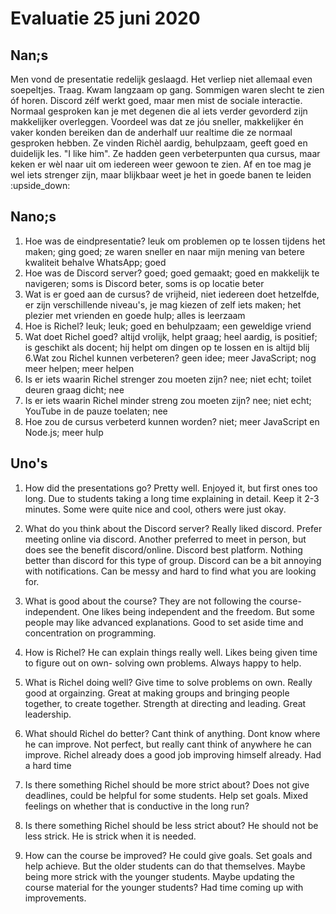 # Evaluatie 25 juni 2020

## Nan;s

Men vond de presentatie redelijk geslaagd. Het verliep niet allemaal even soepeltjes. Traag. Kwam langzaam op gang. Sommigen waren slecht te zien óf horen.
Discord zélf werkt goed, maar men mist de sociale interactie. Normaal gesproken kan je met degenen die al iets verder gevorderd zijn makkelijker overleggen. Voordeel was dat ze jóu sneller, makkelijker én vaker konden bereiken dan de anderhalf uur realtime die ze normaal gesproken hebben.
Ze vinden Richèl aardig, behulpzaam, geeft goed en duidelijk les. "I like him".
Ze hadden geen verbeterpunten qua cursus, maar keken er wèl naar uit om iedereen weer gewoon te zien.
Af en toe mag je wel iets strenger zijn, maar blijkbaar weet je het in goede banen te leiden :upside_down:

## Nano;s


1. Hoe was de eindpresentatie?
leuk om problemen op te lossen tijdens het maken; ging goed; ze waren sneller en naar mijn mening van betere kwaliteit behalve WhatsApp; goed
2. Hoe was de Discord server?
 goed; goed gemaakt; goed en makkelijk te navigeren; soms is Discord beter, soms is op locatie beter
3. Wat is er goed aan de cursus?
de vrijheid, niet iedereen doet hetzelfde, er zijn verschillende niveau's, je mag kiezen of zelf iets maken; het plezier met vrienden en goede hulp; alles is leerzaam
4. Hoe is Richel?
leuk; leuk; goed en behulpzaam; een geweldige vriend
5. Wat doet Richel goed?
altijd vrolijk, helpt graag; heel aardig, is positief; is geschikt als docent; hij helpt om dingen op te lossen en is altijd blij
 6.Wat zou Richel kunnen verbeteren?
 geen idee; meer JavaScript; nog meer helpen; meer helpen
7.   Is er iets waarin Richel strenger zou moeten zijn?
nee; niet echt; toilet deuren graag dicht; nee
8. Is er iets waarin Richel minder streng zou moeten zijn?
nee; niet echt; YouTube in de pauze toelaten; nee
9. Hoe zou de cursus verbeterd kunnen worden?
niet; meer JavaScript en Node.js; meer hulp




## Uno's

1. How did the presentations go? 
Pretty well. Enjoyed it, but first ones too long. Due to students taking a long time explaining in detail. Keep it 2-3 minutes. Some were quite nice and cool, others were just okay.

2. What do you think about the Discord server? 
Really liked discord. Prefer meeting online via discord. Another preferred to meet in person, but does see the benefit discord/online. Discord best platform. Nothing better than discord for this type of group. Discord can be a bit annoying with notifications. Can be messy and hard to find what you are looking for. 

3. What is good about the course? 
They are not following the course- independent. One likes being independent and the freedom. But some people may like advanced explanations. Good to set aside time and concentration on programming. 

4. How is Richel? 
He can explain things really well. Likes being given time to figure out on own- solving own problems. Always happy to help. 

5. What is Richel doing well? 
Give time to solve problems on own. Really good at orgainzing. Great at making groups and bringing people together, to create together. Strength at directing and leading. Great leadership. 

6. What should Richel do better? 
Cant think of anything. Dont know where he can improve. Not perfect, but really cant think of anywhere he can improve. Richel already does a good job improving himself already. Had a hard time 

7. Is there something Richel should be more strict about? 
Does not give deadlines, could be helpful for some students. Help set goals. Mixed feelings on whether that is conductive in the long run?

8. Is there something Richel should be less strict about? 
He should not be less strick. He is strick when it is needed. 

9. How can the course be improved?
He could give goals. Set goals and help achieve. But the older students can do that themselves. Maybe being more strick with the younger students. Maybe updating the course material for the younger students? Had time coming up with improvements. 

